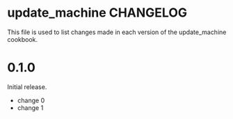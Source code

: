 # update_machine CHANGELOG

This file is used to list changes made in each version of the update_machine cookbook.

# 0.1.0

Initial release.

- change 0
- change 1

